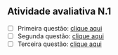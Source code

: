 ## Atividade avaliativa N.1 

- [ ] Primeira questão: <a href="#">clique aqui</a>
- [ ] Segunda questão: <a href="#">clique aqui</a>
- [ ] Terceira questão: <a href="#">clique aqui</a>
